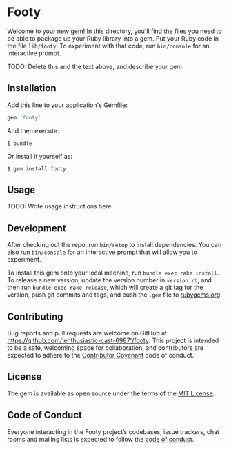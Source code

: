 # Footy

Welcome to your new gem! In this directory, you'll find the files you need to be able to package up your Ruby library into a gem. Put your Ruby code in the file `lib/footy`. To experiment with that code, run `bin/console` for an interactive prompt.

TODO: Delete this and the text above, and describe your gem

## Installation

Add this line to your application's Gemfile:

```ruby
gem 'footy'
```

And then execute:

    $ bundle

Or install it yourself as:

    $ gem install footy

## Usage

TODO: Write usage instructions here

## Development

After checking out the repo, run `bin/setup` to install dependencies. You can also run `bin/console` for an interactive prompt that will allow you to experiment.

To install this gem onto your local machine, run `bundle exec rake install`. To release a new version, update the version number in `version.rb`, and then run `bundle exec rake release`, which will create a git tag for the version, push git commits and tags, and push the `.gem` file to [rubygems.org](https://rubygems.org).

## Contributing

Bug reports and pull requests are welcome on GitHub at https://github.com/'enthusiastic-cast-6987'/footy. This project is intended to be a safe, welcoming space for collaboration, and contributors are expected to adhere to the [Contributor Covenant](http://contributor-covenant.org) code of conduct.

## License

The gem is available as open source under the terms of the [MIT License](https://opensource.org/licenses/MIT).

## Code of Conduct

Everyone interacting in the Footy project’s codebases, issue trackers, chat rooms and mailing lists is expected to follow the [code of conduct](https://github.com/'enthusiastic-cast-6987'/footy/blob/master/CODE_OF_CONDUCT.md).
